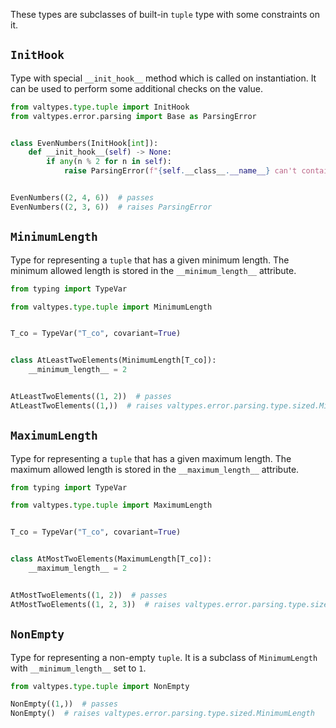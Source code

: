 These types are subclasses of built-in `tuple` type with some constraints on it.

## `InitHook`

Type with special `__init_hook__` method which is called on instantiation. It can be used to perform some additional checks on the value.

```python
from valtypes.type.tuple import InitHook
from valtypes.error.parsing import Base as ParsingError


class EvenNumbers(InitHook[int]):
    def __init_hook__(self) -> None:
        if any(n % 2 for n in self):
            raise ParsingError(f"{self.__class__.__name__} can't contain odd numbers")


EvenNumbers((2, 4, 6))  # passes
EvenNumbers((2, 3, 6))  # raises ParsingError
```

## `MinimumLength`

Type for representing a `tuple` that has a given minimum length. The minimum allowed length is stored in the `__minimum_length__` attribute.

```python
from typing import TypeVar

from valtypes.type.tuple import MinimumLength


T_co = TypeVar("T_co", covariant=True)


class AtLeastTwoElements(MinimumLength[T_co]):
    __minimum_length__ = 2


AtLeastTwoElements((1, 2))  # passes
AtLeastTwoElements((1,))  # raises valtypes.error.parsing.type.sized.MinimumLength
```

## `MaximumLength`

Type for representing a `tuple` that has a given maximum length. The maximum allowed length is stored in the `__maximum_length__` attribute.

```python
from typing import TypeVar

from valtypes.type.tuple import MaximumLength


T_co = TypeVar("T_co", covariant=True)


class AtMostTwoElements(MaximumLength[T_co]):
    __maximum_length__ = 2


AtMostTwoElements((1, 2))  # passes
AtMostTwoElements((1, 2, 3))  # raises valtypes.error.parsing.type.sized.MaximumLength
```

## `NonEmpty`

Type for representing a non-empty `tuple`. It is a subclass of `MinimumLength` with `__minimum_length__` set to `1`.

```python
from valtypes.type.tuple import NonEmpty

NonEmpty((1,))  # passes
NonEmpty()  # raises valtypes.error.parsing.type.sized.MinimumLength
```
